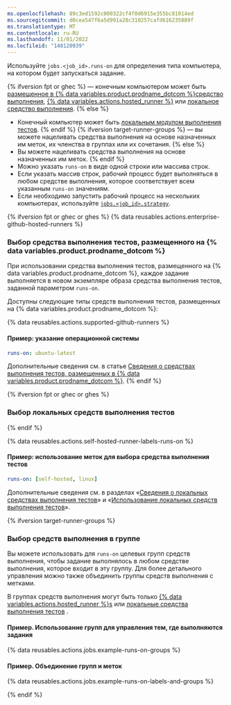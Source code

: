 ```yaml
---
ms.openlocfilehash: 89c3ed1592c000322cf4f0d6915e355bc81014ed
ms.sourcegitcommit: d0cea547f6a5d991a28c310257cafd616235889f
ms.translationtype: MT
ms.contentlocale: ru-RU
ms.lasthandoff: 11/01/2022
ms.locfileid: "148120939"
---
```

Используйте `jobs.<job_id>.runs-on` для определения типа компьютера, на котором будет запускаться задание. 

{% ifversion fpt or ghec %} — конечным компьютером может быть [размещенное в {% data variables.product.prodname_dotcom %}средство выполнения](#choosing-github-hosted-runners), [{% data variables.actions.hosted_runner %}](#choosing-runners-in-a-group) или [локальное средство выполнения](#choosing-self-hosted-runners). {% else %}
- Конечный компьютер может быть [локальным модулом выполнения тестов](#choosing-self-hosted-runners). {% endif %} {% ifversion target-runner-groups %} — вы можете нацеливать средства выполнения на основе назначенных им меток, их членства в группах или их сочетания. {% else %}
- Вы можете нацеливать средства выполнения на основе назначенных им меток. {% endif %}
- Можно указать `runs-on` в виде одной строки или массива строк. 
- Если указать массив строк, рабочий процесс будет выполняться в любом средстве выполнения, которое соответствует всем указанным `runs-on` значениям. 
- Если необходимо запустить рабочий процесс на нескольких компьютерах, используйте [`jobs.<job_id>.strategy`](/actions/learn-github-actions/workflow-syntax-for-github-actions#jobsjob_idstrategy).

{% ifversion fpt or ghec or ghes %} {% data reusables.actions.enterprise-github-hosted-runners %}

### Выбор средства выполнения тестов, размещенного на {% data variables.product.prodname_dotcom %}

При использовании средства выполнения тестов, размещенного на {% data variables.product.prodname_dotcom %}, каждое задание выполняется в новом экземпляре образа средства выполнения тестов, заданной параметром `runs-on`.

Доступны следующие типы средств выполнения тестов, размещенных на {% data variables.product.prodname_dotcom %}:

{% data reusables.actions.supported-github-runners %}

#### Пример: указание операционной системы

```yaml
runs-on: ubuntu-latest
```

Дополнительные сведения см. в статье [Сведения о средствах выполнения тестов, размещенных в {% data variables.product.prodname_dotcom %}](/actions/using-github-hosted-runners/about-github-hosted-runners).
{% endif %}

{% ifversion fpt or ghec or ghes %}
### Выбор локальных средств выполнения тестов
{% endif %}

{% data reusables.actions.self-hosted-runner-labels-runs-on %}

#### Пример: использование меток для выбора средства выполнения тестов

```yaml
runs-on: [self-hosted, linux]
```

Дополнительные сведения см. в разделах «[Сведения о локальных средствах выполнения тестов](/github/automating-your-workflow-with-github-actions/about-self-hosted-runners)» и «[Использование локальных средств выполнения тестов](/github/automating-your-workflow-with-github-actions/using-self-hosted-runners-in-a-workflow)».

{% ifversion target-runner-groups %}

### Выбор средств выполнения в группе

Вы можете использовать для `runs-on` целевых групп средств выполнения, чтобы задание выполнялось в любом средстве выполнения, которое входит в эту группу. Для более детального управления можно также объединить группы средств выполнения с метками.

В группах средств выполнения могут быть только [{% data variables.actions.hosted_runner %}s](/actions/using-github-hosted-runners/using-larger-runners) или [локальные средства выполнения тестов](/actions/hosting-your-own-runners) .

#### Пример. Использование групп для управления тем, где выполняются задания

{% data reusables.actions.jobs.example-runs-on-groups %}

#### Пример. Объединение групп и меток

{% data reusables.actions.jobs.example-runs-on-labels-and-groups %}

{% endif %}